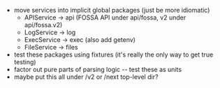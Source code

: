 - move services into implicit global packages (just be more idiomatic)
  - APIService -> api (FOSSA API under api/fossa, v2 under api/fossa.v2)
  - LogService -> log
  - ExecService -> exec (also add getenv)
  - FileService -> files
- test these packages using fixtures (it's really the only way to get true testing)
- factor out pure parts of parsing logic -- test these as units
- maybe put this all under /v2 or /next top-level dir?
